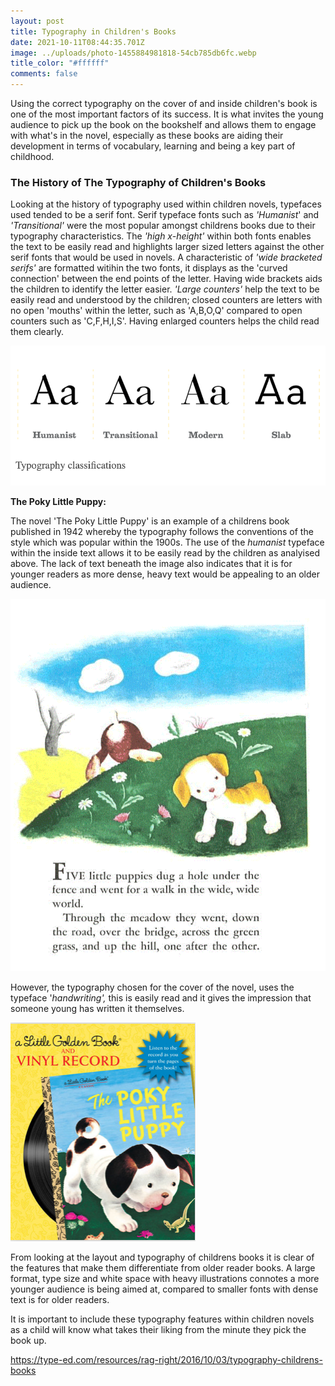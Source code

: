 ```yaml
---
layout: post
title: Typography in Children's Books
date: 2021-10-11T08:44:35.701Z
image: ../uploads/photo-1455884981818-54cb785db6fc.webp
title_color: "#ffffff"
comments: false
---
```

Using the correct typography on the cover of and inside children's book is one of the most important factors of its success. It is what invites the young audience to pick up the book on the bookshelf and allows them to engage with what's in the novel, especially as these books are aiding their development in terms of vocabulary, learning and being a key part of childhood.

### The History of The Typography of Children's Books 

Looking at the history of typography used within children novels, typefaces used tended to be a serif font. Serif typeface fonts such as *'Humanist*' and *'Transitional'* were the most popular amongst childrens books due to their typography characteristics. The *'high x-height'* within both fonts enables the text to be easily read and highlights larger sized letters against the other serif fonts that would be used in novels. A characteristic of *'wide bracketed serifs'* are formatted witihin the two fonts, it displays as the 'curved connection' between the end points of the letter. Having wide brackets aids the children to identify the letter easier. *'Large counters'* help the text to be easily read and understood by the children; closed counters are letters with no open 'mouths' within the letter, such as 'A,B,O,Q' compared to open counters such as 'C,F,H,I,S'. Having enlarged counters helps the child read them clearly. 

![The serif typeface was popular within children's books in the 1900s due to its easy legibility.](../uploads/screenshot-2021-10-15-at-13.02.29.png)

**The Poky Little Puppy:** 

The novel 'The Poky Little Puppy' is an example of a childrens book published in 1942 whereby the typography follows the conventions of the style which was popular within the 1900s. The use of the *humanist* typeface within the inside text allows it to be easily read by the children as analyised above. The lack of text beneath the image also indicates that it is for younger readers as more dense, heavy text would be appealing to an older audience. 

![The typeface 'Humanist' is used within the contents of the 1942 book 'The Poky Little Puppy'.](../uploads/screenshot-2021-10-15-at-15.56.25.png)

However, the typography chosen for the cover of the novel, uses the typeface '*handwriting',* this is easily read and it gives the impression that someone young has written it themselves. 

![The typography of the heading is the typeface 'handwriting' ](../uploads/screenshot-2021-10-15-at-17.15.13.png)

From looking at the layout and typography of childrens books it is clear of the features that make them differentiate from older reader books. A large format, type size and white space with heavy illustrations connotes a more younger audience is being aimed at, compared to smaller fonts with dense text is for older readers. 

It is important to include these typography features within children novels as a child will know what takes their liking from the minute they pick the book up.



<https://type-ed.com/resources/rag-right/2016/10/03/typography-childrens-books>